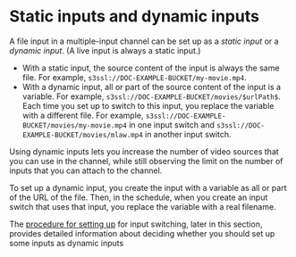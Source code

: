 # Static inputs and dynamic inputs<a name="how-dynamic-inputs-work"></a>

A file input in a multiple\-input channel can be set up as a *static input* or a *dynamic input*\. \(A live input is always a static input\.\)
+ With a static input, the source content of the input is always the same file\. For example, `s3ssl://DOC-EXAMPLE-BUCKET/my-movie.mp4`\.
+ With a dynamic input, all or part of the source content of the input is a variable\. For example, `s3ssl://DOC-EXAMPLE-BUCKET/movies/$urlPath$`\. Each time you set up to switch to this input, you replace the variable with a different file\. For example, `s3ssl://DOC-EXAMPLE-BUCKET/movies/my-movie.mp4` in one input switch and `s3ssl://DOC-EXAMPLE-BUCKET/movies/mlaw.mp4` in another input switch\.

Using dynamic inputs lets you increase the number of video sources that you can use in the channel, while still observing the limit on the number of inputs that you can attach to the channel\. 

To set up a dynamic input, you create the input with a variable as all or part of the URL of the file\. Then, in the schedule, when you create an input switch that uses that input, you replace the variable with a real filename\. 

The [procedure for setting up](ips-step-design-inputs.md) for input switching, later in this section, provides detailed information about deciding whether you should set up some inputs as dynamic inputs 